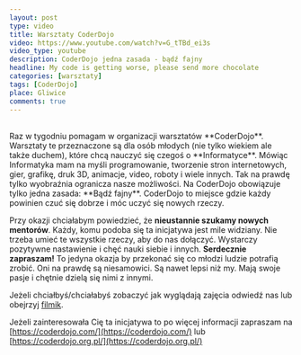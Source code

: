 ```yaml
---
layout: post
type: video
title: Warsztaty CoderDojo
video: https://www.youtube.com/watch?v=G_tTBd_ei3s
video_type: youtube
description: CoderDojo jedna zasada - bądź fajny
headline: My code is getting worse, please send more chocolate
categories: [warsztaty]
tags: [CoderDojo]
place: Gliwice
comments: true
---
```


<br>
Raz w tygodniu pomagam w organizacji warsztatów **CoderDojo**. Warsztaty te przeznaczone są dla osób młodych (nie tylko wiekiem ale także duchem), które chcą nauczyć się czegoś o **Informatyce**. Mówiąc Informatyka mam na myśli programowanie, tworzenie stron internetowych, gier, grafikę, druk 3D, animacje, video, roboty i wiele innych. Tak na prawdę tylko wyobraźnia ogranicza nasze możliwości. Na CoderDojo obowiązuje tylko jedna zasada: **Bądź fajny**. CoderDojo to miejsce gdzie każdy powinien czuć się dobrze i móc uczyć się nowych rzeczy.

Przy okazji chciałabym powiedzieć, że **nieustannie szukamy nowych mentorów**. Każdy, komu podoba się ta inicjatywa jest mile widziany. Nie trzeba umieć te wszystkie rzeczy, aby do nas dołączyć. Wystarczy pozytywne nastawienie i chęć nauki siebie i innych. **Serdecznie zapraszam!** To jedyna okazja by przekonać się co młodzi ludzie potrafią zrobić. Oni na prawdę są niesamowici. Są nawet lepsi niż my. Mają swoje pasje i chętnie dzielą się nimi z innymi.

Jeżeli chciałbyś/chciałabyś zobaczyć jak wyglądają zajęcia odwiedź nas lub obejrzyj [filmik](https://www.youtube.com/watch?v=G_tTBd_ei3s).

Jeżeli zainteresowała Cię ta inicjatywa to po więcej informacji zapraszam na [https://coderdojo.com/](https://coderdojo.com/) lub [https://coderdojo.org.pl/](https://coderdojo.org.pl/)
